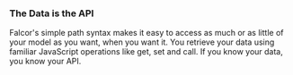 ### The Data is the API

Falcor's simple path syntax makes it easy to access as much or as little of your model as you want, when you want it. You retrieve your data using familiar JavaScript operations like get, set and call. If you know your data, you know your API.
